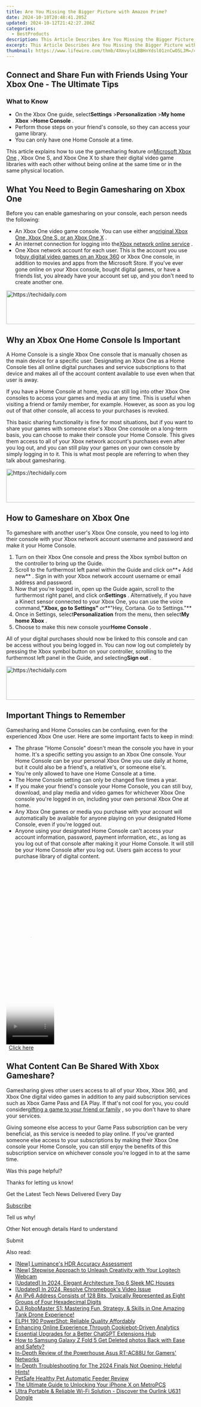 ```yaml
---
title: Are You Missing the Bigger Picture with Amazon Prime?
date: 2024-10-10T20:48:41.205Z
updated: 2024-10-12T21:42:27.286Z
categories:
  - BestProducts
description: This Article Describes Are You Missing the Bigger Picture with Amazon Prime?
excerpt: This Article Describes Are You Missing the Bigger Picture with Amazon Prime?
thumbnail: https://www.lifewire.com/thmb/4XmvylxLBBHnYdsl01znCwO5LJM=/400x300/filters:no_upscale():max_bytes(150000):strip_icc():format(webp)/is-amazon-prime-worth-it-35008ec5aac640168c3ac051ba4d7776.jpg
---
```


## Connect and Share Fun with Friends Using Your Xbox One - The Ultimate Tips
### What to Know

* On the Xbox One guide, select**Settings** \>**Personalization** \>**My home Xbox** \>**Home Console** .
* Perform those steps on your friend's console, so they can access your game library.
* You can only have one Home Console at a time.

 This article explains how to use the gamesharing feature on[Microsoft Xbox One](https://www.lifewire.com/xbox-one-consoles-4156250) , Xbox One S, and Xbox One X to share their digital video game libraries with each other without being online at the same time or in the same physical location.

## What You Need to Begin Gamesharing on Xbox One

 Before you can enable gamesharing on your console, each person needs the following:

* An Xbox One video game console. You can use either an[original Xbox One, Xbox One S, or an Xbox One X](https://www.lifewire.com/xbox-one-x-vs-xbox-one-s-4154700) .
* An internet connection for logging into the[Xbox network online service](https://www.lifewire.com/what-is-xbox-live-3563186) .
* One Xbox network account for each user. This is the account you use to[buy digital video games on an Xbox 360](https://www.lifewire.com/xbox-360-consoles-4156263) or Xbox One console, in addition to movies and apps from the Microsoft Store. If you've ever gone online on your Xbox console, bought digital games, or have a friends list, you already have your account set up, and you don't need to create another one.

<!-- affiliate ads begin -->
<a href="https://appsumo.8odi.net/c/5597632/2043617/7443" target="_top" id="2043617">
  <img src="//a.impactradius-go.com/display-ad/7443-2043617" border="0" alt="https://techidaily.com" width="728" height="90"/>
</a>
<img height="0" width="0" src="https://appsumo.8odi.net/i/5597632/2043617/7443" style="position:absolute;visibility:hidden;" border="0" />
<!-- affiliate ads end -->

## Why an Xbox One Home Console Is Important

 A Home Console is a single Xbox One console that is manually chosen as the main device for a specific user. Designating an Xbox One as a Home Console ties all online digital purchases and service subscriptions to that device and makes all of the account content available to use even when that user is away.

 If you have a Home Console at home, you can still log into other Xbox One consoles to access your games and media at any time. This is useful when visiting a friend or family member, for example. However, as soon as you log out of that other console, all access to your purchases is revoked.

 This basic sharing functionality is fine for most situations, but if you want to share your games with someone else's Xbox One console on a long-term basis, you can choose to make their console your Home Console. This gives them access to all of your Xbox network account's purchases even after you log out, and you can still play your games on your own console by simply logging in to it. This is what most people are referring to when they talk about gamesharing.

<!-- affiliate ads begin -->
<a href="https://bluetties.sjv.io/c/5597632/2141687/17094" target="_top" id="2141687">
  <img src="//a.impactradius-go.com/display-ad/17094-2141687" border="0" alt="https://techidaily.com" width="728" height="90"/>
</a>
<img height="0" width="0" src="https://bluetties.sjv.io/i/5597632/2141687/17094" style="position:absolute;visibility:hidden;" border="0" />
<!-- affiliate ads end -->

## How to Gameshare on Xbox One

 To gameshare with another user's Xbox One console, you need to log into their console with your Xbox network account username and password and make it your Home Console.

1. Turn on their Xbox One console and press the Xbox symbol button on the controller to bring up the Guide.
2. Scroll to the furthermost left panel within the Guide and click on**\+ Add new** . Sign in with your Xbox network account username or email address and password.
3. Now that you're logged in, open up the Guide again, scroll to the furthermost right panel, and click on**Settings** . Alternatively, if you have a Kinect sensor connected to your Xbox One, you can use the voice command,**"Xbox, go to Settings"** or**"Hey, Cortana. Go to Settings."**
4. Once in Settings, select**Personalization** from the menu, then select**My home Xbox** .
5. Choose to make this new console your**Home Console** .

 All of your digital purchases should now be linked to this console and can be access without you being logged in. You can now log out completely by pressing the Xbox symbol button on your controller, scrolling to the furthermost left panel in the Guide, and selecting**Sign out** .

<!-- affiliate ads begin -->
<a href="https://appsumo.8odi.net/c/5597632/2130885/7443" target="_top" id="2130885">
  <img src="//a.impactradius-go.com/display-ad/7443-2130885" border="0" alt="https://techidaily.com" width="600" height="90"/>
</a>
<img height="0" width="0" src="https://appsumo.8odi.net/i/5597632/2130885/7443" style="position:absolute;visibility:hidden;" border="0" />
<!-- affiliate ads end -->

## Important Things to Remember

 Gamesharing and Home Consoles can be confusing, even for the experienced Xbox One user. Here are some important facts to keep in mind:

* The phrase "Home Console" doesn't mean the console you have in your home. It's a specific setting you assign to an Xbox One console. Your Home Console can be your personal Xbox One you use daily at home, but it could also be a friend's, a relative's, or someone else's.
* You're only allowed to have one Home Console at a time.
* The Home Console setting can only be changed five times a year.
* If you make your friend's console your Home Console, you can still buy, download, and play media and video games for whichever Xbox One console you're logged in on, including your own personal Xbox One at home.
* Any Xbox One games or media you purchase with your account will automatically be available for anyone playing on your designated Home Console, even if you're logged out.
* Anyone using your designated Home Console can't access your account information, password, payment information, etc., as long as you log out of that console after making it your Home Console. It will still be your Home Console after you log out. Users gain access to your purchase library of digital content.

<!-- affiliate ads begin -->
<span id="1975562">
					<video width="128" height="480" style="cursor:pointer"
           poster="//a.impactradius-go.com/display-clicktoplayimage/1975562.png"
           onclick="if(!this.playClicked){this.play();this.setAttribute('controls',true);this.playClicked=true;}">
	   <source src="//a.impactradius-go.com/display-ad/22993-1975562">
	   <img src="//a.impactradius-go.com/display-clicktoplayimage/1975562.png" style="border: none; height: 100%; width: 100%; object-fit: contain">
	</video>
	<div style="width:80px;text-align:center"><a href="javascript:window.open(decodeURIComponent('https%3A%2F%2Fhomestyler.sjv.io%2Fc%2F5597632%2F1975562%2F22993'), '_blank');void(0);">Click here</a></div>
</span>
<img height="0" width="0" src="https://imp.pxf.io/i/5597632/1975562/22993" style="position:absolute;visibility:hidden;" border="0" />
<!-- affiliate ads end -->

## What Content Can Be Shared With Xbox Gameshare?

 Gamesharing gives other users access to all of your Xbox, Xbox 360, and Xbox One digital video games in addition to any paid subscription services such as Xbox Game Pass and EA Play. If that's not cool for you, you could consider[gifting a game to your friend or family](https://www.lifewire.com/send-a-game-over-xbox-live-4153043) , so you don't have to share your services.

 Giving someone else access to your Game Pass subscription can be very beneficial, as this service is needed to play online. If you've granted someone else access to your subscriptions by making their Xbox One console your Home Console, you can still enjoy the benefits of this subscription service on whichever console you're logged in to at the same time.

Was this page helpful?

Thanks for letting us know!

 Get the Latest Tech News Delivered Every Day

[Subscribe](https://www.lifewire.com/#)

Tell us why!

 Other  Not enough details  Hard to understand

 Submit

<ins class="adsbygoogle"
     style="display:block"
     data-ad-format="autorelaxed"
     data-ad-client="ca-pub-7571918770474297"
     data-ad-slot="1223367746"></ins>

<ins class="adsbygoogle"
     style="display:block"
     data-ad-client="ca-pub-7571918770474297"
     data-ad-slot="8358498916"
     data-ad-format="auto"
     data-full-width-responsive="true"></ins>

<span class="atpl-alsoreadstyle">Also read:</span>
<div><ul>
<li><a href="https://extra-skills.techidaily.com/new-luminances-hdr-accuracy-assessment/"><u>[New] Luminance's HDR Accuracy Assessment</u></a></li>
<li><a href="https://digital-screen-recording.techidaily.com/new-stepwise-approach-to-unleash-creativity-with-your-logitech-webcam/"><u>[New] Stepwise Approach to Unleash Creativity with Your Logitech Webcam</u></a></li>
<li><a href="https://video-capture.techidaily.com/updated-in-2024-elegant-architecture-top-6-sleek-mc-houses/"><u>[Updated] In 2024, Elegant Architecture Top 6 Sleek MC Houses</u></a></li>
<li><a href="https://twitter-videos.techidaily.com/updated-in-2024-resolve-chromebooks-video-issue/"><u>[Updated] In 2024, Resolve Chromebook's Video Issue</u></a></li>
<li><a href="https://buynow-marvelous.techidaily.com/an-ipv6-address-consists-of-128-bits-typically-represented-as-eight-groups-of-four-hexadecimal-digits/"><u>An IPv6 Address Consists of 128 Bits, Typically Represented as Eight Groups of Four Hexadecimal Digits</u></a></li>
<li><a href="https://buynow-marvelous.techidaily.com/dji-robomaster-s1-mastering-fun-strategy-and-skills-in-one-amazing-tank-drone-experience/"><u>DJI RoboMaster S1: Mastering Fun, Strategy, & Skills in One Amazing Tank Drone Experience!</u></a></li>
<li><a href="https://buynow-marvelous.techidaily.com/elph-190-powershot-reliable-quality-affordably/"><u>ELPH 190 PowerShot: Reliable Quality Affordably</u></a></li>
<li><a href="https://solve-popular.techidaily.com/enhancing-online-experience-through-cookiebot-driven-analytics/"><u>Enhancing Online Experience Through Cookiebot-Driven Analytics</u></a></li>
<li><a href="https://tech-revival.techidaily.com/essential-upgrades-for-a-better-chatgpt-extensions-hub/"><u>Essential Upgrades for a Better ChatGPT Extensions Hub</u></a></li>
<li><a href="https://blog-min.techidaily.com/how-to-samsung-galaxy-z-fold-5-get-deleted-photos-back-with-ease-and-safety-by-fonelab-android-recover-photos/"><u>How to Samsung Galaxy Z Fold 5 Get Deleted photos Back with Ease and Safety?</u></a></li>
<li><a href="https://buynow-marvelous.techidaily.com/in-depth-review-of-the-powerhouse-asus-rt-ac88u-for-gamers-networks/"><u>In-Depth Review of the Powerhouse Asus RT-AC88U for Gamers' Networks</u></a></li>
<li><a href="https://win-answers.techidaily.com/in-depth-troubleshooting-for-the-2024-finals-not-opening-helpful-hints/"><u>In-Depth Troubleshooting for The 2024 Finals Not Opening: Helpful Hints!</u></a></li>
<li><a href="https://buynow-marvelous.techidaily.com/petsafe-healthy-pet-automatic-feeder-review/"><u>PetSafe Healthy Pet Automatic Feeder Review</u></a></li>
<li><a href="https://sim-unlock.techidaily.com/the-ultimate-guide-to-unlocking-your-iphone-x-on-metropcs-by-drfone-ios/"><u>The Ultimate Guide to Unlocking Your iPhone X on MetroPCS</u></a></li>
<li><a href="https://buynow-marvelous.techidaily.com/ultra-portable-and-reliable-wi-fi-solution-discover-the-ourlink-u631-dongle/"><u>Ultra Portable & Reliable Wi-Fi Solution - Discover the Ourlink U631 Dongle</u></a></li>
</ul></div>

